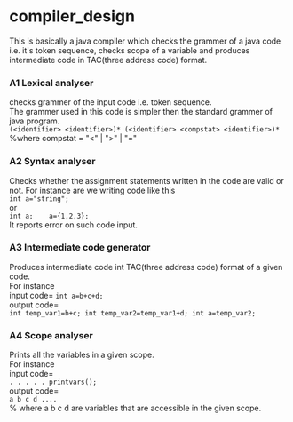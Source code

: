 # compiler_design
This is basically a java compiler which checks the grammer of a java code i.e. it's token sequence, checks scope of a variable and produces intermediate code in TAC(three address code) format.
<br/>
### A1 Lexical analyser
checks grammer of the input code i.e. token sequence.<br/>
The grammer used in this code is simpler then the standard grammer of java program. <br/>
`
	(<identifier> <identifier>)*
	(<identifier> <compstat> <identifier>)*
`
%where compstat = "<" | ">" | "="

### A2 Syntax analyser
Checks whether the assignment statements written in the code are valid or not. For instance are we writing code like this<br/>
`
	int a="string";
`
<br/>or<br/>
`
	int a;   
	a={1,2,3};
`<br/>
It reports error on such code input.<br/>

### A3 Intermediate code generator
Produces intermediate code int TAC(three address code) format of a given code. <br/>
For instance <br/>
input code=
`
	int a=b+c+d;
`
<br/>
output code=<br/>
`
	int temp_var1=b+c;
	int temp_var2=temp_var1+d;
	int a=temp_var2;
`

### A4 Scope analyser
Prints all the variables in a given scope.<br/>
For instance<br/>
input code=<br/>
`
	.
	.
	.
	.
	.
	printvars();
`
<br/>
output code=<br/>
`
	a b c d ....
`
<br/>
% where a b c d are variables that are accessible in the given scope.<br/>

